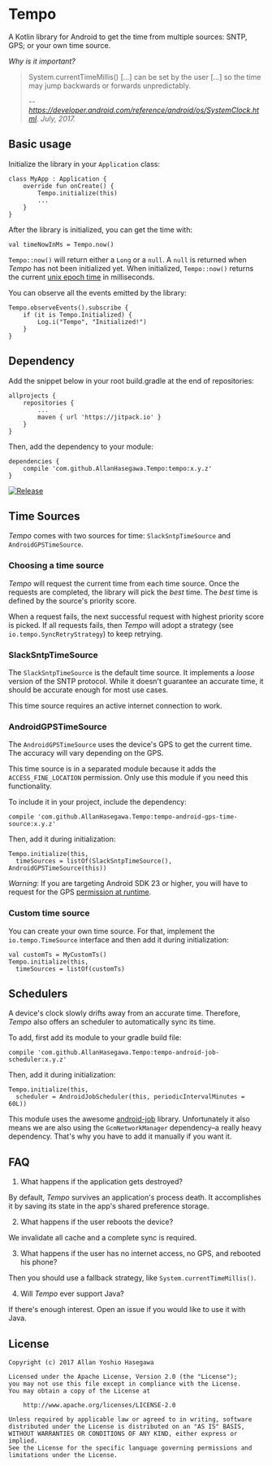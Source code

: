 # Tempo

A Kotlin library for Android to get the time from multiple sources: SNTP, GPS; or your own time source.

*Why is it important?*

> System.currentTimeMillis() [...] can be set by the user [...] so the time may jump backwards or forwards unpredictably.
>
> -- <cite>https://developer.android.com/reference/android/os/SystemClock.html. July, 2017.</cite>

## Basic usage

Initialize the library in your `Application` class:

    class MyApp : Application {
        override fun onCreate() {
            Tempo.initialize(this)
            ...
        }
    }
    
After the library is initialized, you can get the time with:

    val timeNowInMs = Tempo.now()
    
`Tempo::now()` will return either a `Long` or a `null`. A `null` is returned when *Tempo* has not been
initialized yet. When initialized, `Tempo::now()` returns the current
[unix epoch time](https://www.epochconverter.com/) in milliseconds.

You can observe all the events emitted by the library:

    Tempo.observeEvents().subscribe {
        if (it is Tempo.Initialized) {
            Log.i("Tempo", "Initialized!")
        }
    }
    
## Dependency

Add the snippet below in your root build.gradle at the end of repositories:

    allprojects {
        repositories {
            ...
            maven { url 'https://jitpack.io' }
	    }
	}

Then, add the dependency to your module:
	
    dependencies {
        compile 'com.github.AllanHasegawa.Tempo:tempo:x.y.z'
    }
    
[![Release](https://jitpack.io/v/AllanHasegawa/Tempo.svg)](https://jitpack.io/#AllanHasegawa/Tempo)

## Time Sources

*Tempo* comes with two sources for time: `SlackSntpTimeSource` and `AndroidGPSTimeSource`.

### Choosing a time source

*Tempo* will request the current time from each time source. Once the requests are completed,
the library will pick the *best* time. The *best* time is defined by the source's priority score.

When a request fails, the next successful request with highest priority score is picked.
If all requests fails, then *Tempo* will adopt a strategy (see `io.tempo.SyncRetryStrategy`) to
keep retrying.

### SlackSntpTimeSource

The `SlackSntpTimeSource` is the default time source. It implements a *loose* version of the
SNTP protocol. While it doesn't guarantee an accurate time, it should be accurate enough for most use cases.

This time source requires an active internet connection to work.


### AndroidGPSTimeSource

The `AndroidGPSTimeSource` uses the device's GPS to get the current time. The accuracy will
vary depending on the GPS.

This time source is in a separated module because it adds the `ACCESS_FINE_LOCATION` permission.
Only use this module if you need this functionality.

To include it in your project, include the dependency:

    compile 'com.github.AllanHasegawa.Tempo:tempo-android-gps-time-source:x.y.z'
    
Then, add it during initialization:

    Tempo.initialize(this,
      timeSources = listOf(SlackSntpTimeSource(), AndroidGPSTimeSource(this))
      
*Warning*: If you are targeting Android SDK 23 or higher, you will have to request for the GPS
[permission at runtime](https://developer.android.com/training/permissions/requesting.html).

### Custom time source

You can create your own time source. For that, implement the `io.tempo.TimeSource`
interface and then add it during initialization:

    val customTs = MyCustomTs()
    Tempo.initialize(this,
      timeSources = listOf(customTs)
      
      
## Schedulers

A device's clock slowly drifts away from an accurate time. Therefore, *Tempo* also offers an
scheduler to automatically sync its time.

To add, first add its module to your gradle build file:

    compile 'com.github.AllanHasegawa.Tempo:tempo-android-job-scheduler:x.y.z'
    
Then, add it during initialization:

    Tempo.initialize(this,
      scheduler = AndroidJobScheduler(this, periodicIntervalMinutes = 60L))

This module uses the awesome [android-job](https://github.com/evernote/android-job) library.
Unfortunately it also means we are also using the `GcmNetworkManager` dependency–a really heavy
dependency. That's why you have to add it manually if you want it.

## FAQ

1. What happens if the application gets destroyed?

By default, *Tempo* survives an application's process death.
It accomplishes it by saving its state in the app's shared preference storage.

2. What happens if the user reboots the device?

We invalidate all cache and a complete sync is required.

3. What happens if the user has no internet access, no GPS, and rebooted his phone?

Then you should use a fallback strategy, like `System.currentTimeMillis()`.

4. Will *Tempo* ever support Java?

If there's enough interest. Open an issue if you would like to use it with Java.

## License

    Copyright (c) 2017 Allan Yoshio Hasegawa
    
    Licensed under the Apache License, Version 2.0 (the "License");
    you may not use this file except in compliance with the License.
    You may obtain a copy of the License at
     
        http://www.apache.org/licenses/LICENSE-2.0
     
    Unless required by applicable law or agreed to in writing, software
    distributed under the License is distributed on an "AS IS" BASIS,
    WITHOUT WARRANTIES OR CONDITIONS OF ANY KIND, either express or implied.
    See the License for the specific language governing permissions and
    limitations under the License.
